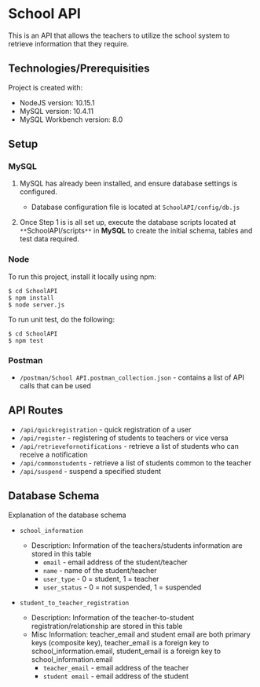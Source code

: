 # School API

This is an API that allows the teachers to utilize the school system to retrieve information that they require.
	
## Technologies/Prerequisities

Project is created with:
* NodeJS version: 10.15.1
* MySQL version: 10.4.11
* MySQL Workbench version: 8.0

## Setup

### **MySQL**

1. MySQL has already been installed, and ensure database settings is configured.
   * Database configuration file is located at `SchoolAPI/config/db.js`

2. Once Step 1 is is all set up, execute the database scripts located at `**`SchoolAPI/scripts`**` in **MySQL** to create the initial schema, tables and test data required.

### **Node**

To run this project, install it locally using npm:

```
$ cd SchoolAPI
$ npm install
$ node server.js
```

To run unit test, do the following:

```
$ cd SchoolAPI
$ npm test
```

### **Postman**

- `/postman/School API.postman_collection.json` - contains a list of API calls that can be used

## API Routes
* `/api/quickregistration` - quick registration of a user
* `/api/register` - registering of students to teachers or vice versa
* `/api/retrievefornotifications` - retrieve a list of students who can receive a notification
* `/api/commonstudents` - retrieve a list of students common to the teacher
* `/api/suspend` - suspend a specified student

## Database Schema

Explanation of the database schema

* `school_information`
  * Description: Information of the teachers/students information are stored in this table
    * `email` - email address of the student/teacher
    * `name` - name of the student/teacher
    * `user_type` - 0 = student, 1 = teacher
    * `user_status` - 0 = not suspended, 1 = suspended
  
* `student_to_teacher_registration`
  * Description: Information of the teacher-to-student registration/relationship are stored in this table
  * Misc Information: teacher_email and student email are both primary keys (composite key), teacher_email is a foreign key to school_information.email, student_email is a foreign key to school_information.email
      * `teacher_email` - email address of the teacher
      * `student email` - email address of the student